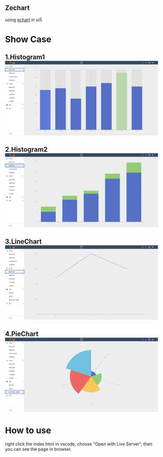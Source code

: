 ## Zechart

using [echart](https://echarts.apache.org/zh/index.html) in ui5

# Show Case
## 1.Histogram1 <img src="./imgs/page1.png"/>
## 2.Histogram2 <img src="./imgs/page2.png"/>
## 3.LineChart <img src="./imgs/page3.png"/>
## 4.PieChart <img src="./imgs/page4.png"/>

# How to use
  right click the index.html in vscode, choose "Open with Live Server", then you can see the page in browser.


